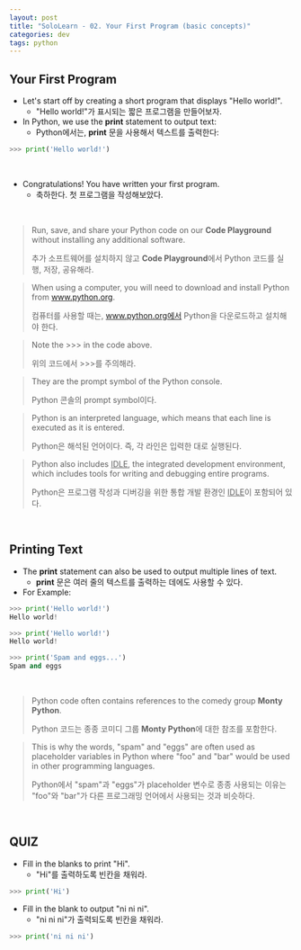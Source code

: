```yaml
---
layout: post
title: "SoloLearn - 02. Your First Program (basic concepts)"
categories: dev
tags: python
---
```


## Your First Program

- Let's start off by creating a short program that displays "Hello world!".
  - "Hello world!"가 표시되는 짧은 프로그램을 만들어보자.
- In Python, we use the **print** statement to output text:
  - Python에서는, **print** 문을 사용해서 텍스트를 출력한다:

```python
>>> print('Hello world!')
```

<br>

- Congratulations! You have written your first program.
  - 축하한다. 첫 프로그램을 작성해보았다.

<br>

> Run, save, and share your Python code on our **Code Playground** without installing any additional software.
>
> 추가 소프트웨어를 설치하지 않고 **Code Playground**에서 Python 코드를 실행, 저장, 공유해라.

> When using a computer, you will need to download and install Python from www.python.org.
>
> 컴퓨터를 사용할 때는, www.python.org에서 Python을 다운로드하고 설치해야 한다.

> Note the >>> in the code above.
>
> 위의 코드에서 >>>를 주의해라.

> They are the prompt symbol of the Python console.
>
> Python 콘솔의 prompt symbol이다.

> Python is an interpreted language, which means that each line is executed as it is entered.
>
> Python은 해석된 언어이다. 즉, 각 라인은 입력한 대로 실행된다.

> Python also includes <u>IDLE</u>, the integrated development environment, which includes tools for writing and debugging entire programs.
>
> Python은 프로그램 작성과 디버깅을 위한 통합 개발 환경인 <u>IDLE</u>이 포함되어 있다.

<br>

## Printing Text

- The **print** statement can also be used to output multiple lines of text.
  - **print** 문은 여러 줄의 텍스트를 출력하는 데에도 사용할 수 있다.
- For Example:

```python
>>> print('Hello world!')
Hello world!

>>> print('Hello world!')
Hello world!

>>> print('Spam and eggs...')
Spam and eggs
```

<br>

> Python code often contains references to the comedy group **Monty Python**.
>
> Python 코드는 종종 코미디 그룹 **Monty Python**에 대한 참조를 포함한다.

> This is why the words, "spam" and "eggs" are often used as placeholder variables in Python where "foo" and "bar" would be used in other programming languages.
>
> Python에서 "spam"과 "eggs"가 placeholder 변수로 종종 사용되는 이유는 "foo"와 "bar"가 다른 프로그래밍 언어에서 사용되는 것과 비슷하다.

<br>

## QUIZ

- Fill in the blanks to print "Hi".
  - "Hi"를 출력하도록 빈칸을 채워라.

```python
>>> print('Hi')
```

- Fill in the blank to output "ni ni ni".
  - "ni ni ni"가 출력되도록 빈칸을 채워라.

```python
>>> print('ni ni ni')
```

<br>